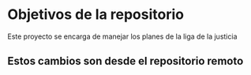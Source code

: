 # Objetivos de la repositorio

Este proyecto se encarga de manejar los planes de la liga de la justicia

## Estos cambios son desde el repositorio remoto
